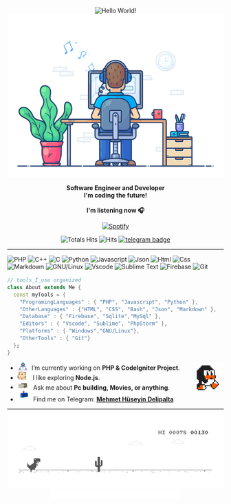 <div align="center" width="50">

<img src="https://github.com/MehmetHuseyinDelipalta/MehmetHuseyinDelipalta/blob/main/images/MehmetHuseyinDelipaltaGithub.gif?raw=true" href="https://github.com/MehmetHuseyinDelipalta" alt="Hello World!" width="625"/> <br>
<img src="https://github.com/MehmetHuseyinDelipalta/MehmetHuseyinDelipalta/blob/main/images/dev-working_rounded.gif?raw=true" href="https://github.com/MehmetHuseyinDelipalta" alt="Mehmet Hüseyin Delipalta - coDeveloperMan"  width="550"/><br>

<p><strong>Software Engineer and Developer
<br>I'm coding the future!
<br><br> I'm listening now 🎧  </strong></p>

[![Spotify](https://spotify-recently-played-readme.vercel.app/api?user=pirr4j0rpatt4zujlgkxd6tlq)](https://open.spotify.com/user/pirr4j0rpatt4zujlgkxd6tlq) <br>

![Totals Hits](https://komarev.com/ghpvc/?username=MehmetHuseyinDelipalta&style=flat&color=orange&label=PROFILE+VIEWS)
![Hits](https://hits.seeyoufarm.com/api/count/incr/badge.svg?url=https%3A%2F%2Fgithub.com%2FMehmetHuseyinDelipalta&count_bg=%2379C83D&title_bg=%23555555&icon=mediafire.svg&icon_color=%23E7E7E7&title=HITS&edge_flat=false)
[![telegram badge](https://img.shields.io/badge/MehmetHuseyinDelipalta-grey?style=flat&logo=telegram)](https://t.me/MehmetHuseyinDelipalta) <br>

</div>

<hr></hr>

![PHP](https://img.shields.io/badge/PHP-777BB4?style=style=flat&logo=php&logoColor=white)
![C++](https://img.shields.io/badge/C%2B%2B-00599C?style=flat&logo=c%2B%2B&logoColor=white)
![C](https://img.shields.io/badge/C-00599C?style=flat&logo=c&logoColor=white)
![Python](https://img.shields.io/badge/Python-FFD43B?style=flat&logo=python&logoColor=darkgreen)
![Javascript](https://img.shields.io/badge/JavaScript-323330?style=flat&logo=javascript&logoColor=F7DF1E)
![Json](https://img.shields.io/badge/json-5E5C5C?style=flat&logo=json&logoColor=white)
![Html](https://img.shields.io/badge/HTML5-E34F26?style=flat&logo=html5&logoColor=white)
![Css](https://img.shields.io/badge/CSS3-1572B6?style=flat&logo=css3&logoColor=white)
![Markdown](https://img.shields.io/badge/Markdown-000000?style=flat&logo=markdown&logoColor=white)
![GNU/Linux](https://img.shields.io/badge/Linux-FCC624?style=flat&logo=linux&logoColor=black)
![Vscode](https://img.shields.io/badge/Visual_Studio_Code-0078D4?style=flat&logo=visual%20studio%20code&logoColor=white)
![Sublime Text](https://img.shields.io/badge/sublime_text-%23575757.svg?&style=flat&logo=sublime-text&logoColor=important)
![Firebase](https://img.shields.io/badge/firebase-ffca28?style=flat&logo=firebase&logoColor=black)
![Git](https://img.shields.io/badge/GIT-E44C30?style=flat&logo=git&logoColor=white)

```dart
// tools_I_use organized
class About extends Me {
  const myTools = {
    "ProgramingLanguages" : { "PHP", "Javascript", "Python" },
    "OtherLanguages" : {"HTML", "CSS", "Bash", "Json", "Markdown" },
    "Database" : { "Firebase", "Sqlite","MySql" },
    "Editors" : { "Vscode", "Sublime", "PhpStorm" },
    "Platforms" : { "Windows","GNU/Linux"},
    "OtherTools" : { "Git"}
  };
}
```

- <img alt="GIF" src="https://github.com/MehmetHuseyinDelipalta/MehmetHuseyinDelipalta/blob/main/images/Developer.gif" width="25" /> &nbsp;I’m currently working on **PHP & CodeIgniter Project**. <img width="15%" align="right" alt="Github Image" src="https://github.com/MehmetHuseyinDelipalta/MehmetHuseyinDelipalta/blob/main/images/linux_rounded.gif?raw=true" /><br>
- <img src="https://github.com/MehmetHuseyinDelipalta/MehmetHuseyinDelipalta/blob/main/images/hyperkitty.gif?raw=true" width="20" />&nbsp;&nbsp;&nbsp; I like exploring **Node.js**. <br>
- <img src="https://github.com/MehmetHuseyinDelipalta/MehmetHuseyinDelipalta/blob/main/images/message.gif?raw=true" width="25" />&nbsp;&nbsp; Ask me about **Pc building, Movies, or anything**. <br>
- <img src="https://github.com/MehmetHuseyinDelipalta/MehmetHuseyinDelipalta/blob/main/images/letterbox.gif?raw=true" width="25" /> &nbsp; Find me on Telegram: **[Mehmet Hüseyin Delipalta](https://t.me/mehmethuseyinDelipalta)**<br>

<div align="center" >
<a  href="https://github.com/MehmetHuseyinDelipalta"></a>

<hr></hr>

<img src="https://github.com/MehmetHuseyinDelipalta/MehmetHuseyinDelipalta/blob/main/images/dino_rounded.gif?raw=true" href="https://github.com/MehmetHuseyinDelipalta" width="700"/><br>
<img src="https://github.com/MehmetHuseyinDelipalta/MehmetHuseyinDelipalta/blob/main/images/this_page_is.gif?raw=true"  width="300"/>

</div>

